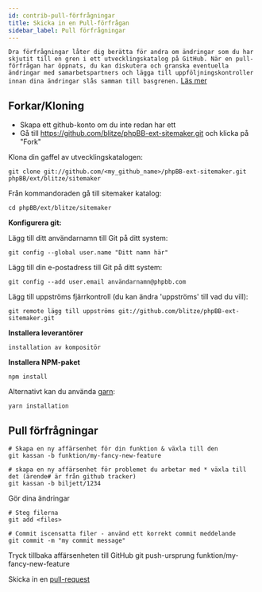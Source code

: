 ```yaml
---
id: contrib-pull-förfrågningar
title: Skicka in en Pull-förfrågan
sidebar_label: Pull förfrågningar
---
```


`Dra förfrågningar låter dig berätta för andra om ändringar som du har skjutit till en gren i ett utvecklingskatalog på GitHub. När en pull-förfrågan har öppnats, du kan diskutera och granska eventuella ändringar med samarbetspartners och lägga till uppföljningskontroller innan dina ändringar slås samman till basgrenen.` [Läs mer](https://help.github.com/articles/about-pull-requests/)

## Forkar/Kloning

* Skapa ett github-konto om du inte redan har ett
* Gå till https://github.com/blitze/phpBB-ext-sitemaker.git och klicka på "Fork"

Klona din gaffel av utvecklingskatalogen:

    git clone git://github.com/<my_github_name>/phpBB-ext-sitemaker.git phpBB/ext/blitze/sitemaker
    

Från kommandoraden gå till sitemaker katalog:

    cd phpBB/ext/blitze/sitemaker
    

**Konfigurera git:**

Lägg till ditt användarnamn till Git på ditt system:

    git config --global user.name "Ditt namn här"
    

Lägg till din e-postadress till Git på ditt system:

    git config --add user.email användarnamn@phpbb.com
    

Lägg till uppströms fjärrkontroll (du kan ändra 'uppströms' till vad du vill):

    git remote lägg till uppströms git://github.com/blitze/phpBB-ext-sitemaker.git
    

**Installera leverantörer**

    installation av kompositör
    

**Installera NPM-paket**

    npm install
    

Alternativt kan du använda [garn](https://yarnpkg.com):

    yarn installation
    

## Pull förfrågningar

    # Skapa en ny affärsenhet för din funktion & växla till den
    git kassan -b funktion/my-fancy-new-feature
    
    # skapa en ny affärsenhet för problemet du arbetar med * växla till det (ärende# är från github tracker)
    git kassan -b biljett/1234
    

Gör dina ändringar

    # Steg filerna
    git add <files> 
    
    # Commit iscensatta filer - använd ett korrekt commit meddelande
    git commit -m "my commit message"
    

Tryck tillbaka affärsenheten till GitHub git push-ursprung funktion/my-fancy-new-feature

Skicka in en [pull-request](https://github.com/blitze/phpBB-ext-sitemaker/pulls)